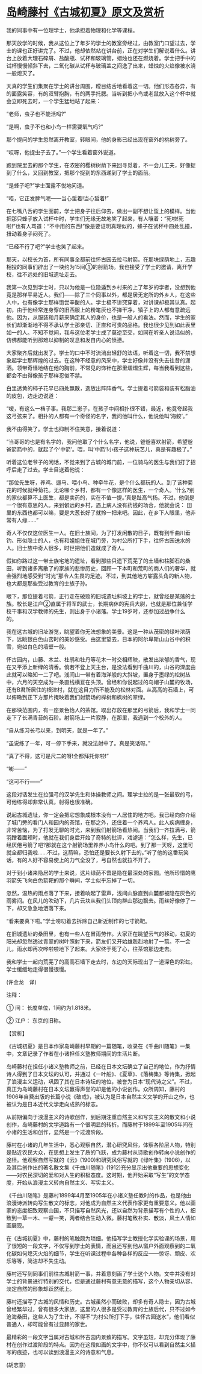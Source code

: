 # [岛崎藤村《古城初夏》原文及赏析](https://www.vrrw.net/wx/12195.html)

我的同事中有一位理学士，他承担着物理和化学等课程。

那天放学的时候，我从这位上了年岁的学士的教室旁经过，由教室门口望过去，学士的课也正好讲完了。不过，他却依然站在讲台前，正在对学生们解说着什么。讲台上放着大理石碎屑、盐酸瓶、试杯和玻璃管，蜡烛也还在燃烧着。学士把手中的试杯慢慢倾斜下去，二氧化碳从试杯与玻璃盖之间逸了出来，蜡烛的火焰像被水浇一般熄灭了。

天真的学生们集聚在学士的讲台周围，瞠目结舌地看着这一切。他们形态各异，有的面露笑容，有的双臂抱胸，有的两手托腮。当听到把小鸟或老鼠放入这个杯中就会立即死去时，一个学生猛地站了起来：

“老师，虫子也不能活吗?”

“是啊，虫子不也和小鸟一样需要氧气吗?”

那个提问的学生忽然离开教室，转眼间，他的身影已经出现在窗外的桃树旁了。

“哎呀，他捉虫子去了。”一个学生看着窗外说道。

跑到院里去的那个学生，在浓密的樱树树荫下来回寻觅着，不一会儿工夫，好像捉到了什么，又回到教室，把那个捉到的东西递到了学士的面前。

“是蜂子吧?”学士面露不悦地问道。

“唔，它正发脾气呢——当心蜇着!当心蜇着!”

在七嘴八舌的学生面前，学士把身子往后仰去，做出一副不想让蜇上的模样。当他把那只蜂子放入试杯中时，学生们无缘无故地笑了起来，有人嚷着：“死啦!死啦!”也有人骂道：“不中用的东西!”像是要证明真理似的，蜂子在试杯中四处乱撞，扭动着身子闷死了。

“已经不行了吧?”学士也笑了起来。

那天，以校长为首，所有同事全都前往怀古园去拉弓射箭。在那块绿荫地上，志趣相投的同事们辟出了一块约为15间①的射箭场。我也接受了学士的邀请，离开学校，往不远处的旧城遗址走去。



我第一次见到学士时，只以为他是一位隐遁到乡村来的上了年岁的学者，没想到他竟是那样平易近人。我们——除了三个同事以外，都是居无定所的外乡人，在这些人中，也有像学士那样饱尝辛酸的人。学士极不讲究穿着，对讲课却极其认真。起初，由于他经常连身穿的旧西服上的粉笔灰也不掸干净，镇子上的人都有意疏远他。因为，从服装和月薪来确定其人的身价，也是一般人的看法。然而，学生的家长们却渐渐地不得不承认学士那亲切、正直和可贵的品格。我也很少见到如此表里如一的人。不知不觉间，我与这位老学士成了莫逆至交，如同在听亲人说话似的，仿佛都能听到那难以抑制的叹息和发自内心的愤懑。

大家聚齐后就出发了。学士的口中不时流淌出轻舒的法语，听着这一切，我不禁想象起学士那辉煌的过去。在这种不经意的风采中，学士好像并没有失去往昔的潇洒。领带奇怪地结在他的胸前，不常见的饰针在那里熠熠生辉，每当我看到这些，都会不由得像孩子那样忍俊不禁。

白里透黄的柿子花早已四处飘散，逸放出阵阵香气。学士提着弓箭袋和装有松脂油的皮包，边走边说道：

“嗳，有这么一档子事。我那二崽子，在孩子中间相扑很不错，最近，他竟夸起我这弓弦来了。相扑的人都有一个奇怪的名字，我问他叫什么，他说他叫‘海鲛’。”

我不由得笑了。学士也抑制不住笑意，接着说道：

“当哥哥的也是有名字的，我问他取了个什么名字，他说，爸爸喜欢射箭，希望爸爸箭箭中的，就起了个‘中箭’。喂，叫‘中箭’!小孩子这种玩艺儿，真是有趣极了。”

听着这位老爷子的闲话，不觉来到了古城的城门前，一位骑马的医生与我们打了招呼后走了过去。学士目送着他说：

“那位先生呀，养鸡、遛马、喂小鸟、种牵牛花，是个什么都玩的人。到了该种菊花的时候就种菊花。无论哪个乡村，都有一个像这样的医生，一个奇人。‘什么?别的家伙都算不上医生，都是卖药的，实在不值一提。’真是趾高气扬。不过，他倒是一个很有意思的人。来到僻远的乡村，遇上病人没有药钱的场合，他就会说： 田里的东西也都可以嘛，要是大葱长好了就拎一把来吧。因此，在乡下人眼里，他非常有人缘……”

奇人不仅仅这位医生一人。在旧士族间，为了打发闲散的日子，既有到千曲川垂钓、形似隐士的人，也有和姐姐住在城门旁，为村公所打下手，往怀古园送水的人。旧士族中奇人很多，时世把他们造就成了奇人。

假如你路过这一带士族宅地的遗址，看到那些只遗下荒芜了的土墙和柱脚石的桑田，听到诸多离散了的家族的悲惨历史，回顾一下本町和荒町的商人们的奢华，就会强烈地感受到“时光”那令人生畏的足迹。不过，到其他地方崭露头角的新人物，也大都是那些受过教育的士族子孙。

眼下，那位提着弓箭，正行走在破败的旧城遗址斜坡上的学士，就曾经是某藩的士族。校长是江户②直属于将军的武士，长期病休的宪兵大尉，也就是那位兼任学校干事和汉学教师的先生，则出身于小诸藩。学士19岁时，还参加过战争什么的。

我在这古城的旧址游览，眺望着你无法想象的美景。这是一种从茂密的绿叶浓荫下，远眺银白色山峦时的美妙感受。由这里望去，日本的阿尔卑斯山山谷中的积雪，宛如白色的墙壁一般。

怀古园内，山藤、木兰、杜鹃和牡丹等花木一时交相辉映，散发出浓郁的香气，现在又平添上新绿的清香。倘若不登上天主台，是没法看到千曲川的，山谷的深度由此就可以略知一二了吧。浅间山一带有着海洋般的大斜坡，置身于墨绿的松树丛中，六月的天空成为一条直线横亘在头顶。曾经和你说起过的乌帽子山麓的牧场，还有B君所居住的根津村，就在这目力所不能及的松林对面。从高高的石墙上，可以俯瞰到正下方那片掩映着我们射箭场的榉树和枫树的翠绿。

在那块范围内，有一座景色怡人的茶馆。取出存放在那里的弓箭后，我和学士一同走下了长满青苔的石阶。射箭场上一片寂静，在那里，我遇到一个校外的人。

“自从练习长弓以来，到明天，就是一年了。”

“虽说练了一年，可一停下手来，就没法射中了。真是笑话呀。”

“真了不得，这可是尺二的呀!全都拜托你啦!”

“嘭——”

“这可不行——”

这段对话发生在拉强弓的汉学先生和体操教师之间。理学士拉的是一张最软的弓，可他练得却非常认真，射得也很准确。

说起古城遗址，你一定会把它想象成根本没有一人居住的地方吧。我已经向你介绍了城门旁的看门人和园内的茶馆，在那之外，还住着一个养鸡人。此人疾病缠身，非常苦恼，为了打发无聊的时光，来到我们射箭场看热闹。当我们一齐拉满弓，箭羽蹭着面颊时，他就在我们身后开始了奇特的批评，戏谑道：“怎么样，先生，已经厌倦弓箭了吧?那就在这个射箭场里养养小鸟什么的吧。到了那一天呀，这里可就全都归我啦……不过，这箭嘛，恐怕还是要长久射下去的。”听了他的这番玩笑话，有的人好不容易使上的力气全没了，弓自然也就拉不开了。

对于到小诸来隐居的学士来说，这片绿荫不啻是隐在最深处的家园。他所珍惜的鹰羽箭矢飞向白色箭靶的那个瞬间，学士似乎忘掉了一切。

忽然，温热的雨点落了下来，接着响起了雷声，浅间山脉直到山麓都被隐在灰色的雨雾间。在风儿的吹动下，几片云块从我们头顶向群山那边飘去。雨丝好像停了一下，却又急急地洒落下来。

“看来要真下啦。”学士唠叨着去拆除自己新近制作的七寸箭靶。

在旧城遗址的桑田里，也有一些人在冒雨劳作。大家正在眺望云气的移动，初夏的阳光却忽然透过青翠的树叶照射下来，箭友们又开始雄赳赳地射了一箭。不一会儿，雨水却再次哗啦啦地下了起来。大家终于死了心，往茶馆那边走去。

我和学士一起向荒芜了的高高石墙下走去时，东边的天际现出了一道深色的彩虹。学士缓缓地走得很慢很慢。

(许金龙　译)

注释：

① 间： 长度单位，1间约为1.818米。

② 江户： 东京的旧称。

【赏析】

《古城初夏》是日本作家岛崎藤村早期的一篇随笔，收录在《千曲川随笔》一集中，文章记录了作者在小诸担任义塾教师期间的生活片断。

岛崎藤村在担任小诸义塾教师之前，已经在日本文坛确立了自己的地位，作为抒情诗人得到了日本文坛的认可，并通过《一叶船》、《夏草》、《落梅集》等诗集，掀起了浪漫主义运动，巩固了其在日本诗坛的地位，被誉为日本“现代诗之父”。不过，真正为岛崎藤村在日本文坛赢得声誉的却是他的小说创作。众所周知，藤村的1906年自费出版的长篇小说《破戒》，被认为是日本自然主义文学的开山之作，也被认为是日本近代文学走向成熟的标志。

从前期偏向于浪漫主义的诗歌创作，到后期注重自然主义和写实主义的散文和小说创作，岛崎藤村的文学道路有一个很明显的转折。而藤村于1899年至1905年间在小诸的生活和创作，显然是一个过渡阶段。

藤村在小诸的几年生活中，悉心观察自然，潜心研究风俗，体察各阶层人物，特别是贴近农民大众，在思想上发生了质的飞跃，成为藤村从诗歌创作转向小说创作的途径。他观察自然写就的《云》(1900)和研究风俗写就的《绿叶集》(1906)，以及其后创作出的著名散文集《千曲川随笔》(1912)充分显示出他重要的思想变化——对农民深切的爱和对人生的积极态度。这时期，他开始采取“写生”的文学态度，开始从浪漫主义转向自然主义、写实主义。

《千曲川随笔》是藤村1899年4月至1905年在小诸义塾任教时的作品，也是他由浪漫诗派转向写生散文的标志，对他成为自然主义代表作家更有重要意义。他以画家的态度细致观察山国，不只描写自然风光，还以自然为背景描写有个性的人，细致到一草一木、一颦一笑，两者结合生动入微。藤村笔致朴实、散淡，风土人情如画展现。

在《古城初夏》中，藤村的笔触颇为琐细。他描写学士教授化学实验课的场景，用了很短的一段文字，不仅写到学士的表情，而且还写到他从窗户外面观察到的二氧化碳如何熄灭火焰的细节，学生在听课过程中各种各样的反应——惊讶、顽皮、欢乐等等，简洁却不失生动。

藤村还写到同事们前往古城射箭一事，并着意刻画了学士这个人物。文中并没有对学士的背景进行特别的交代，但是通过藤村有意无意的描写，这个人物亲切从容、淡定自然的形象却跃然纸上。

藤村还描写了古城的风情和历史。古城虽然小而破败，却多有奇人隐士，因为古城曾经繁华过，曾有很多大家族，这里的人很多是受过教育的士族后代，只不过如今沧海桑田，这些人为了生计，不得不“为村公所打下手，往怀古园送水”，他们看似普通人，却可能曾有过显赫的家世。

最精彩的一段文字当属对古城和怀古园内景致的描写。文字虽短，却充分体现了藤村在创作过渡阶段的特点。因为在这段如画的文字中，你不仅可以看到自然主义描写的痕迹，也可以读到浪漫主义的诗意和气息。

(胡志意)

